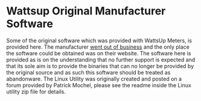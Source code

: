 Wattsup Original Manufacturer Software
=======

Some of the original software which was provided with WattsUp Meters, is provided here. The manufacturer [went out of business](https://www.vernier.com/products/sensors/wu-pro/) and the only place the software could be obtained was on their website.
The software here is provided as is on the understanding that no further support is expected and that its sole aim is to provide the binaries that can no longer be provided by the original source and as such this software should be treated as abandonware. 
The Linux Utility was originally created and posted on a forum provided by Patrick Mochel, please see the readme inside the Linux utility zip file for details.

